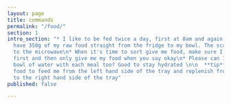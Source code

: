 ```yaml
---
layout: page
title: commands
permalink: "/food/"
section: 1
intro_section: "* I like to be fed twice a day, first at 8am and again at 7pm\n* I
  have 350g of my raw food straight from the fridge to my bowl. The scales are next
  to the microwave\n* When it's time to sort give me food, make sure I go to my place
  first and then only give me my food when you say okay\n* Please can I have a fresh
  bowl of water with each meal too? Good to stay hydrated \n\n  **tip**\n\n  Take
  food to feed me from the left hand side of the tray and replenish from the freezer
  to the right hand side of the tray"
published: false

---
```

